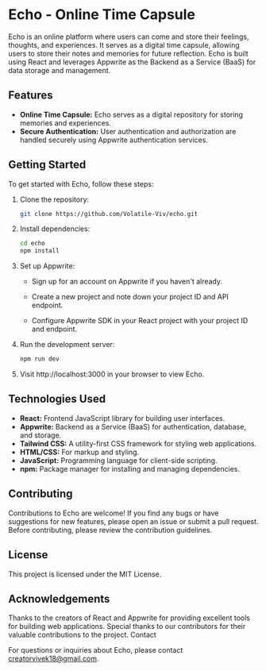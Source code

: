 # Echo - Online Time Capsule

Echo is an online platform where users can come and store their feelings, thoughts, and experiences. It serves as a digital time capsule, allowing users to store their notes and memories for future reflection. Echo is built using React and leverages Appwrite as the Backend as a Service (BaaS) for data storage and management.

## Features

- **Online Time Capsule:** Echo serves as a digital repository for storing memories and experiences.
- **Secure Authentication:** User authentication and authorization are handled securely using Appwrite authentication services.

## Getting Started

To get started with Echo, follow these steps:

1. Clone the repository:

   ```bash
   git clone https://github.com/Volatile-Viv/echo.git
   ```

2. Install dependencies:

   ```bash
   cd echo
   npm install
   ```

3. Set up Appwrite:

   - Sign up for an account on Appwrite if you haven't already.

   - Create a new project and note down your project ID and API endpoint.

   - Configure Appwrite SDK in your React project with your project ID and endpoint.

4. Run the development server:

   ```bash
   npm run dev
   ```

5. Visit http://localhost:3000 in your browser to view Echo.

## Technologies Used

- **React:** Frontend JavaScript library for building user interfaces.
- **Appwrite:** Backend as a Service (BaaS) for authentication, database, and storage.
- **Tailwind CSS:** A utility-first CSS framework for styling web applications.
- **HTML/CSS:** For markup and styling.
- **JavaScript:** Programming language for client-side scripting.
- **npm:** Package manager for installing and managing dependencies.

## Contributing

Contributions to Echo are welcome! If you find any bugs or have suggestions for new features, please open an issue or submit a pull request. Before contributing, please review the contribution guidelines.

## License

This project is licensed under the MIT License.

## Acknowledgements

Thanks to the creators of React and Appwrite for providing excellent tools for building web applications.
Special thanks to our contributors for their valuable contributions to the project.
Contact

For questions or inquiries about Echo, please contact creatorvivek18@gmail.com.
